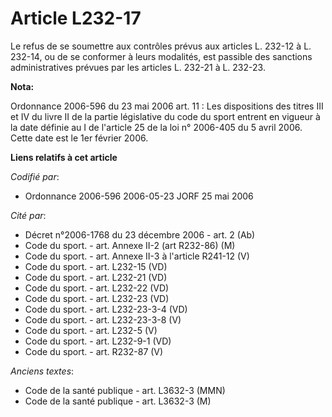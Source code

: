 # Article L232-17

Le refus de se soumettre aux contrôles prévus aux articles L. 232-12 à L. 232-14, ou de se conformer à leurs modalités, est
passible des sanctions administratives prévues par les articles L. 232-21 à L. 232-23.

**Nota:**

Ordonnance 2006-596 du 23 mai 2006 art. 11 : Les dispositions des titres III et IV du livre II de la partie législative du
code du sport entrent en vigueur à la date définie au I de l'article 25 de la loi n° 2006-405 du 5 avril 2006. Cette date est
le 1er février 2006.

**Liens relatifs à cet article**

_Codifié par_:

  - Ordonnance 2006-596 2006-05-23 JORF 25 mai 2006

_Cité par_:

  - Décret n°2006-1768 du 23 décembre 2006 - art. 2 (Ab)
  - Code du sport. - art. Annexe II-2 (art R232-86) (M)
  - Code du sport. - art. Annexe II-3 à l'article R241-12 (V)
  - Code du sport. - art. L232-15 (VD)
  - Code du sport. - art. L232-21 (VD)
  - Code du sport. - art. L232-22 (VD)
  - Code du sport. - art. L232-23 (VD)
  - Code du sport. - art. L232-23-3-4 (VD)
  - Code du sport. - art. L232-23-3-8 (V)
  - Code du sport. - art. L232-5 (V)
  - Code du sport. - art. L232-9-1 (VD)
  - Code du sport. - art. R232-87 (V)

_Anciens textes_:

  - Code de la santé publique - art. L3632-3 (MMN)
  - Code de la santé publique - art. L3632-3 (M)

